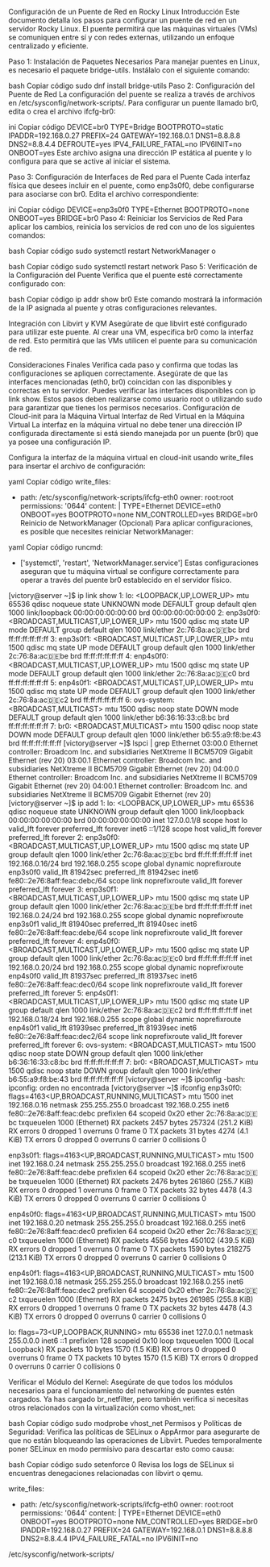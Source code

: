 Configuración de un Puente de Red en Rocky Linux
Introducción
Este documento detalla los pasos para configurar un puente de red en un servidor Rocky Linux. El puente permitirá que las máquinas virtuales (VMs) se comuniquen entre sí y con redes externas, utilizando un enfoque centralizado y eficiente.

Paso 1: Instalación de Paquetes Necesarios
Para manejar puentes en Linux, es necesario el paquete bridge-utils. Instálalo con el siguiente comando:

bash
Copiar código
sudo dnf install bridge-utils
Paso 2: Configuración del Puente de Red
La configuración del puente se realiza a través de archivos en /etc/sysconfig/network-scripts/. Para configurar un puente llamado br0, edita o crea el archivo ifcfg-br0:

ini
Copiar código
DEVICE=br0
TYPE=Bridge
BOOTPROTO=static
IPADDR=192.168.0.27
PREFIX=24
GATEWAY=192.168.0.1
DNS1=8.8.8.8
DNS2=8.8.4.4
DEFROUTE=yes
IPV4_FAILURE_FATAL=no
IPV6INIT=no
ONBOOT=yes
Este archivo asigna una dirección IP estática al puente y lo configura para que se active al iniciar el sistema.

Paso 3: Configuración de Interfaces de Red para el Puente
Cada interfaz física que desees incluir en el puente, como enp3s0f0, debe configurarse para asociarse con br0. Edita el archivo correspondiente:

ini
Copiar código
DEVICE=enp3s0f0
TYPE=Ethernet
BOOTPROTO=none
ONBOOT=yes
BRIDGE=br0
Paso 4: Reiniciar los Servicios de Red
Para aplicar los cambios, reinicia los servicios de red con uno de los siguientes comandos:

bash
Copiar código
sudo systemctl restart NetworkManager
o

bash
Copiar código
sudo systemctl restart network
Paso 5: Verificación de la Configuración del Puente
Verifica que el puente esté correctamente configurado con:

bash
Copiar código
ip addr show br0
Este comando mostrará la información de la IP asignada al puente y otras configuraciones relevantes.

Integración con Libvirt y KVM
Asegúrate de que libvirt esté configurado para utilizar este puente. Al crear una VM, especifica br0 como la interfaz de red. Esto permitirá que las VMs utilicen el puente para su comunicación de red.

Consideraciones Finales
Verifica cada paso y confirma que todas las configuraciones se apliquen correctamente.
Asegúrate de que las interfaces mencionadas (eth0, br0) coincidan con las disponibles y correctas en tu servidor.
Puedes verificar las interfaces disponibles con ip link show.
Estos pasos deben realizarse como usuario root o utilizando sudo para garantizar que tienes los permisos necesarios.
Configuración de Cloud-init para la Máquina Virtual
Interfaz de Red Virtual en la Máquina Virtual
La interfaz en la máquina virtual no debe tener una dirección IP configurada directamente si está siendo manejada por un puente (br0) que ya posee una configuración IP.

Configura la interfaz de la máquina virtual en cloud-init usando write_files para insertar el archivo de configuración:

yaml
Copiar código
write_files:
  - path: /etc/sysconfig/network-scripts/ifcfg-eth0
    owner: root:root
    permissions: '0644'
    content: |
      TYPE=Ethernet
      DEVICE=eth0
      ONBOOT=yes
      BOOTPROTO=none
      NM_CONTROLLED=yes
      BRIDGE=br0
Reinicio de NetworkManager (Opcional)
Para aplicar configuraciones, es posible que necesites reiniciar NetworkManager:

yaml
Copiar código
runcmd:
  - ['systemctl', 'restart', 'NetworkManager.service']
Estas configuraciones aseguran que tu máquina virtual se configure correctamente para operar a través del puente br0 establecido en el servidor físico.




[victory@server ~]$ ip link show
1: lo: <LOOPBACK,UP,LOWER_UP> mtu 65536 qdisc noqueue state UNKNOWN mode DEFAULT group default qlen 1000
    link/loopback 00:00:00:00:00:00 brd 00:00:00:00:00:00
2: enp3s0f0: <BROADCAST,MULTICAST,UP,LOWER_UP> mtu 1500 qdisc mq state UP mode DEFAULT group default qlen 1000
    link/ether 2c:76:8a:ac:de:bc brd ff:ff:ff:ff:ff:ff
3: enp3s0f1: <BROADCAST,MULTICAST,UP,LOWER_UP> mtu 1500 qdisc mq state UP mode DEFAULT group default qlen 1000
    link/ether 2c:76:8a:ac:de:be brd ff:ff:ff:ff:ff:ff
4: enp4s0f0: <BROADCAST,MULTICAST,UP,LOWER_UP> mtu 1500 qdisc mq state UP mode DEFAULT group default qlen 1000
    link/ether 2c:76:8a:ac:de:c0 brd ff:ff:ff:ff:ff:ff
5: enp4s0f1: <BROADCAST,MULTICAST,UP,LOWER_UP> mtu 1500 qdisc mq state UP mode DEFAULT group default qlen 1000
    link/ether 2c:76:8a:ac:de:c2 brd ff:ff:ff:ff:ff:ff
6: ovs-system: <BROADCAST,MULTICAST> mtu 1500 qdisc noop state DOWN mode DEFAULT group default qlen 1000
    link/ether b6:36:16:33:c8:bc brd ff:ff:ff:ff:ff:ff
7: br0: <BROADCAST,MULTICAST> mtu 1500 qdisc noop state DOWN mode DEFAULT group default qlen 1000
    link/ether b6:55:a9:f8:be:43 brd ff:ff:ff:ff:ff:ff
[victory@server ~]$ lspci | grep Ethernet
03:00.0 Ethernet controller: Broadcom Inc. and subsidiaries NetXtreme II BCM5709 Gigabit Ethernet (rev 20)
03:00.1 Ethernet controller: Broadcom Inc. and subsidiaries NetXtreme II BCM5709 Gigabit Ethernet (rev 20)
04:00.0 Ethernet controller: Broadcom Inc. and subsidiaries NetXtreme II BCM5709 Gigabit Ethernet (rev 20)
04:00.1 Ethernet controller: Broadcom Inc. and subsidiaries NetXtreme II BCM5709 Gigabit Ethernet (rev 20)
[victory@server ~]$ ip add
1: lo: <LOOPBACK,UP,LOWER_UP> mtu 65536 qdisc noqueue state UNKNOWN group default qlen 1000
    link/loopback 00:00:00:00:00:00 brd 00:00:00:00:00:00
    inet 127.0.0.1/8 scope host lo
       valid_lft forever preferred_lft forever
    inet6 ::1/128 scope host
       valid_lft forever preferred_lft forever
2: enp3s0f0: <BROADCAST,MULTICAST,UP,LOWER_UP> mtu 1500 qdisc mq state UP group default qlen 1000
    link/ether 2c:76:8a:ac:de:bc brd ff:ff:ff:ff:ff:ff
    inet 192.168.0.16/24 brd 192.168.0.255 scope global dynamic noprefixroute enp3s0f0
       valid_lft 81942sec preferred_lft 81942sec
    inet6 fe80::2e76:8aff:feac:debc/64 scope link noprefixroute
       valid_lft forever preferred_lft forever
3: enp3s0f1: <BROADCAST,MULTICAST,UP,LOWER_UP> mtu 1500 qdisc mq state UP group default qlen 1000
    link/ether 2c:76:8a:ac:de:be brd ff:ff:ff:ff:ff:ff
    inet 192.168.0.24/24 brd 192.168.0.255 scope global dynamic noprefixroute enp3s0f1
       valid_lft 81940sec preferred_lft 81940sec
    inet6 fe80::2e76:8aff:feac:debe/64 scope link noprefixroute
       valid_lft forever preferred_lft forever
4: enp4s0f0: <BROADCAST,MULTICAST,UP,LOWER_UP> mtu 1500 qdisc mq state UP group default qlen 1000
    link/ether 2c:76:8a:ac:de:c0 brd ff:ff:ff:ff:ff:ff
    inet 192.168.0.20/24 brd 192.168.0.255 scope global dynamic noprefixroute enp4s0f0
       valid_lft 81937sec preferred_lft 81937sec
    inet6 fe80::2e76:8aff:feac:dec0/64 scope link noprefixroute
       valid_lft forever preferred_lft forever
5: enp4s0f1: <BROADCAST,MULTICAST,UP,LOWER_UP> mtu 1500 qdisc mq state UP group default qlen 1000
    link/ether 2c:76:8a:ac:de:c2 brd ff:ff:ff:ff:ff:ff
    inet 192.168.0.18/24 brd 192.168.0.255 scope global dynamic noprefixroute enp4s0f1
       valid_lft 81939sec preferred_lft 81939sec
    inet6 fe80::2e76:8aff:feac:dec2/64 scope link noprefixroute
       valid_lft forever preferred_lft forever
6: ovs-system: <BROADCAST,MULTICAST> mtu 1500 qdisc noop state DOWN group default qlen 1000
    link/ether b6:36:16:33:c8:bc brd ff:ff:ff:ff:ff:ff
7: br0: <BROADCAST,MULTICAST> mtu 1500 qdisc noop state DOWN group default qlen 1000
    link/ether b6:55:a9:f8:be:43 brd ff:ff:ff:ff:ff:ff
[victory@server ~]$ ipconfig
-bash: ipconfig: orden no encontrada
[victory@server ~]$ ifconfig
enp3s0f0: flags=4163<UP,BROADCAST,RUNNING,MULTICAST>  mtu 1500
        inet 192.168.0.16  netmask 255.255.255.0  broadcast 192.168.0.255
        inet6 fe80::2e76:8aff:feac:debc  prefixlen 64  scopeid 0x20<link>
        ether 2c:76:8a:ac:de:bc  txqueuelen 1000  (Ethernet)
        RX packets 2457  bytes 257324 (251.2 KiB)
        RX errors 0  dropped 1  overruns 0  frame 0
        TX packets 31  bytes 4274 (4.1 KiB)
        TX errors 0  dropped 0 overruns 0  carrier 0  collisions 0

enp3s0f1: flags=4163<UP,BROADCAST,RUNNING,MULTICAST>  mtu 1500
        inet 192.168.0.24  netmask 255.255.255.0  broadcast 192.168.0.255
        inet6 fe80::2e76:8aff:feac:debe  prefixlen 64  scopeid 0x20<link>
        ether 2c:76:8a:ac:de:be  txqueuelen 1000  (Ethernet)
        RX packets 2476  bytes 261860 (255.7 KiB)
        RX errors 0  dropped 1  overruns 0  frame 0
        TX packets 32  bytes 4478 (4.3 KiB)
        TX errors 0  dropped 0 overruns 0  carrier 0  collisions 0

enp4s0f0: flags=4163<UP,BROADCAST,RUNNING,MULTICAST>  mtu 1500
        inet 192.168.0.20  netmask 255.255.255.0  broadcast 192.168.0.255
        inet6 fe80::2e76:8aff:feac:dec0  prefixlen 64  scopeid 0x20<link>
        ether 2c:76:8a:ac:de:c0  txqueuelen 1000  (Ethernet)
        RX packets 4556  bytes 450102 (439.5 KiB)
        RX errors 0  dropped 1  overruns 0  frame 0
        TX packets 1590  bytes 218275 (213.1 KiB)
        TX errors 0  dropped 0 overruns 0  carrier 0  collisions 0

enp4s0f1: flags=4163<UP,BROADCAST,RUNNING,MULTICAST>  mtu 1500
        inet 192.168.0.18  netmask 255.255.255.0  broadcast 192.168.0.255
        inet6 fe80::2e76:8aff:feac:dec2  prefixlen 64  scopeid 0x20<link>
        ether 2c:76:8a:ac:de:c2  txqueuelen 1000  (Ethernet)
        RX packets 2475  bytes 261985 (255.8 KiB)
        RX errors 0  dropped 1  overruns 0  frame 0
        TX packets 32  bytes 4478 (4.3 KiB)
        TX errors 0  dropped 0 overruns 0  carrier 0  collisions 0

lo: flags=73<UP,LOOPBACK,RUNNING>  mtu 65536
        inet 127.0.0.1  netmask 255.0.0.0
        inet6 ::1  prefixlen 128  scopeid 0x10<host>
        loop  txqueuelen 1000  (Local Loopback)
        RX packets 10  bytes 1570 (1.5 KiB)
        RX errors 0  dropped 0  overruns 0  frame 0
        TX packets 10  bytes 1570 (1.5 KiB)
        TX errors 0  dropped 0 overruns 0  carrier 0  collisions 0



Verificar el Módulo del Kernel: Asegúrate de que todos los módulos necesarios para el funcionamiento del networking de puentes estén cargados. Ya has cargado br_netfilter, pero también verifica si necesitas otros relacionados con la virtualización como vhost_net:

bash
Copiar código
sudo modprobe vhost_net
Permisos y Políticas de Seguridad: Verifica las políticas de SELinux o AppArmor para asegurarte de que no están bloqueando las operaciones de Libvirt. Puedes temporalmente poner SELinux en modo permisivo para descartar esto como causa:

bash
Copiar código
sudo setenforce 0
Revisa los logs de SELinux si encuentras denegaciones relacionadas con libvirt o qemu.


write_files:
  - path: /etc/sysconfig/network-scripts/ifcfg-eth0
    owner: root:root
    permissions: '0644'
    content: |
      TYPE=Ethernet
      DEVICE=eth0
      ONBOOT=yes
      BOOTPROTO=none
      NM_CONTROLLED=yes
      BRIDGE=br0
      IPADDR=192.168.0.27
      PREFIX=24
      GATEWAY=192.168.0.1
      DNS1=8.8.8.8
      DNS2=8.8.4.4
      IPV4_FAILURE_FATAL=no
      IPV6INIT=no


  /etc/sysconfig/network-scripts/